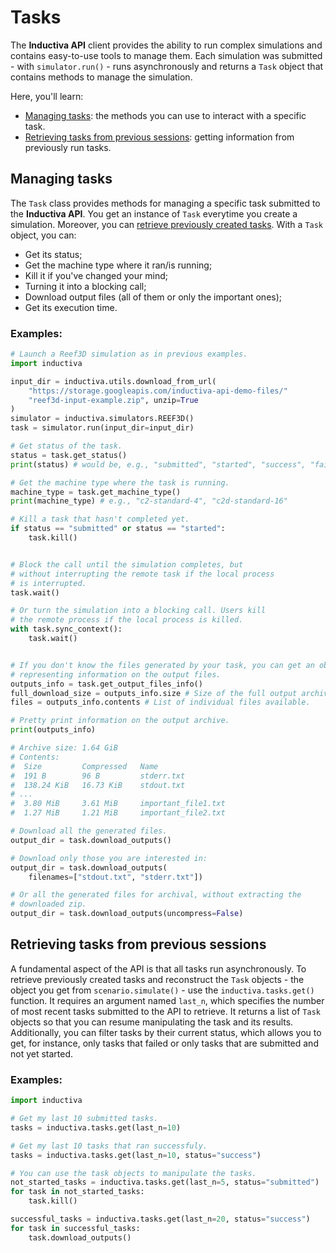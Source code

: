 # Tasks

The **Inductiva API** client provides the ability to run complex simulations and
contains easy-to-use tools to manage them. Each simulation was submitted - with
`simulator.run()` - runs asynchronously and returns a `Task` object that contains
methods to manage the simulation.

Here, you'll learn:

- [Managing tasks](#managing-tasks): the methods you can use to interact with a 
specific task.
- [Retrieving tasks from previous sessions](#retrieving-tasks-from-previous-sessions): 
getting information from previously run tasks.

## Managing tasks

The `Task` class provides methods for managing a specific task submitted to 
the **Inductiva API**. You get an instance of `Task` everytime you create a 
simulation. Moreover, you can [retrieve previously created tasks](#retrieving-tasks-from-previous-sessions).
With a `Task` object, you can:
 * Get its status;
 * Get the machine type where it ran/is running;
 * Kill it if you've changed your mind;
 * Turning it into a blocking call;
 * Download output files (all of them or only the important ones);
 * Get its execution time.

### Examples:

```python
# Launch a Reef3D simulation as in previous examples.
import inductiva

input_dir = inductiva.utils.download_from_url(
    "https://storage.googleapis.com/inductiva-api-demo-files/"
    "reef3d-input-example.zip", unzip=True
)
simulator = inductiva.simulators.REEF3D()
task = simulator.run(input_dir=input_dir)

# Get status of the task.
status = task.get_status()
print(status) # would be, e.g., "submitted", "started", "success", "failed", "killed"

# Get the machine type where the task is running.
machine_type = task.get_machine_type()
print(machine_type) # e.g., "c2-standard-4", "c2d-standard-16"

# Kill a task that hasn't completed yet.
if status == "submitted" or status == "started":
    task.kill()
```

```python

# Block the call until the simulation completes, but
# without interrupting the remote task if the local process
# is interrupted. 
task.wait()

# Or turn the simulation into a blocking call. Users kill
# the remote process if the local process is killed.
with task.sync_context():
    task.wait()
```


```python

# If you don't know the files generated by your task, you can get an object
# representing information on the output files.
outputs_info = task.get_output_files_info()
full_download_size = outputs_info.size # Size of the full output archive.
files = outputs_info.contents # List of individual files available.

# Pretty print information on the output archive.
print(outputs_info)
```
```bash
# Archive size: 1.64 GiB
# Contents:
#  Size         Compressed   Name
#  191 B        96 B         stderr.txt
#  138.24 KiB   16.73 KiB    stdout.txt
# ...
#  3.80 MiB     3.61 MiB     important_file1.txt
#  1.27 MiB     1.21 MiB     important_file2.txt
```

```python
# Download all the generated files.
output_dir = task.download_outputs()

# Download only those you are interested in:
output_dir = task.download_outputs(
    filenames=["stdout.txt", "stderr.txt"])

# Or all the generated files for archival, without extracting the
# downloaded zip.
output_dir = task.download_outputs(uncompress=False)
```

## Retrieving tasks from previous sessions

A fundamental aspect of the API is that all tasks run asynchronously.
To retrieve previously created tasks and reconstruct the `Task` objects - the 
object you get from `scenario.simulate()` -  use the `inductiva.tasks.get()` 
function.
It requires an argument named `last_n`, which specifies the number of most recent 
tasks submitted to the API to retrieve. It returns a list of `Task` objects so 
that you can resume manipulating the task and its results.
Additionally, you can filter tasks by their current status, which allows you to 
get, for instance, only tasks that failed or only
tasks that are submitted and not yet started.

### Examples:

```python
import inductiva

# Get my last 10 submitted tasks.
tasks = inductiva.tasks.get(last_n=10)

# Get my last 10 tasks that ran successfuly.
tasks = inductiva.tasks.get(last_n=10, status="success")

# You can use the task objects to manipulate the tasks.
not_started_tasks = inductiva.tasks.get(last_n=5, status="submitted")
for task in not_started_tasks:
    task.kill()

successful_tasks = inductiva.tasks.get(last_n=20, status="success")
for task in successful_tasks:
    task.download_outputs()
```

